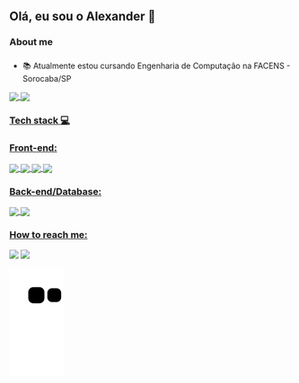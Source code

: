 ## Olá, eu sou o Alexander 👋

### About me <h3>
- 📚 Atualmente estou cursando Engenharia de Computação na FACENS - Sorocaba/SP
  
<div>
  <a href="https://github.com/AlexanderPoliser">
  <img align="center" src="https://github-readme-stats.vercel.app/api?username=AlexanderPoliser&show_icons=true&theme=tokyonight">
  <img align="center" src="https://github-readme-stats.vercel.app/api/top-langs/?username=AlexanderPoliser&theme=tokyonight">
</div>
<h3>Tech stack 💻</h3>
<h3>Front-end:</h3>
<div>
  <img align="center" height="30" widht="40" src="https://cdn.jsdelivr.net/gh/devicons/devicon/icons/html5/html5-original.svg" />
  <img align="center" height="30" widht="40" src="https://cdn.jsdelivr.net/gh/devicons/devicon/icons/css3/css3-original.svg" />
  <img align="center" height="30" widht="40" src="https://cdn.jsdelivr.net/gh/devicons/devicon/icons/javascript/javascript-original.svg" />
  <img align="center" height="30" widht="40" src="https://cdn.jsdelivr.net/gh/devicons/devicon/icons/react/react-original.svg" />
</div>
  <h3>Back-end/Database:</h3>
  <div>
    <img align="center" height="30" widht="40" src="https://cdn.jsdelivr.net/gh/devicons/devicon/icons/nodejs/nodejs-plain.svg" />
    <img align="center" height="30" widht="40" src="https://cdn.jsdelivr.net/gh/devicons/devicon/icons/firebase/firebase-plain.svg" />
  </div>
 <h3>How to reach me:</h3>
<div>
  <a href="https://www.linkedin.com/in/alexander-poliser-8a4aa91a3/" target="_blank"><img src="https://img.shields.io/badge/LinkedIn-0077B5?style=for-the-badge&logo=linkedin&logoColor=white"></a>
  <a href="mailto:alexanderpoliser@gmail.com" target="_blank"><img src="https://img.shields.io/badge/Gmail-D14836?style=for-the-badge&logo=gmail&logoColor=white"></a>
</div>

    
![Snake animation](https://github.com/AlexanderPoliser/AlexanderPoliser/blob/output/github-contribution-grid-snake.svg)

